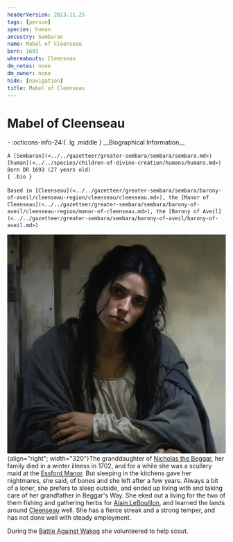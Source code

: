 ```yaml
---
headerVersion: 2023.11.25
tags: [person]
species: human
ancestry: Sembaran
name: Mabel of Cleenseau
born: 1693
whereabouts: Cleenseau
dm_notes: none
dm_owner: none
hide: [navigation]
title: Mabel of Cleenseau
---
```

# Mabel of Cleenseau
<div class="grid cards ext-narrow-margin ext-one-column" markdown>
- :octicons-info-24:{ .lg .middle } __Biographical Information__

    A [Sembaran](<../../gazetteer/greater-sembara/sembara/sembara.md>) [human](<../../species/children-of-divine-creation/humans/humans.md>)  
    Born DR 1693 (27 years old)  
    { .bio }

    Based in [Cleenseau](<../../gazetteer/greater-sembara/sembara/barony-of-aveil/cleenseau-region/cleenseau/cleenseau.md>), the [Manor of Cleenseau](<../../gazetteer/greater-sembara/sembara/barony-of-aveil/cleenseau-region/manor-of-cleenseau.md>), the [Barony of Aveil](<../../gazetteer/greater-sembara/sembara/barony-of-aveil/barony-of-aveil.md>)
</div>


![Mabel Cleenseau](../../assets/mabel-cleenseau.png){align="right"; width="320"}The granddaughter of [Nicholas the Beggar](<./nicholas-the-beggar.md>), her family died in a winter illness in 1702, and for a while she was a scullery maid at the [Essford Manor](<../../gazetteer/greater-sembara/sembara/barony-of-aveil/cleenseau-region/cleenseau/essford-manor.md>). But sleeping in the kitchens gave her nightmares, she said, of bones and she left after a few years. Always a bit of a loner, she prefers to sleep outside, and ended up living with and taking care of her grandfather in Beggar's Way. She eked out a living for the two of them fishing and gathering herbs for [Alain LeBouillon](<./alain-lebouillon.md>), and learned the lands around [Cleenseau](<../../gazetteer/greater-sembara/sembara/barony-of-aveil/cleenseau-region/cleenseau/cleenseau.md>) well. She has a fierce streak and a strong temper, and has not done well with steady employment.

During the [Battle Against Wakog](<../../events/1700s/1719/12/battle-against-wakog.md>) she volunteered to help scout.

